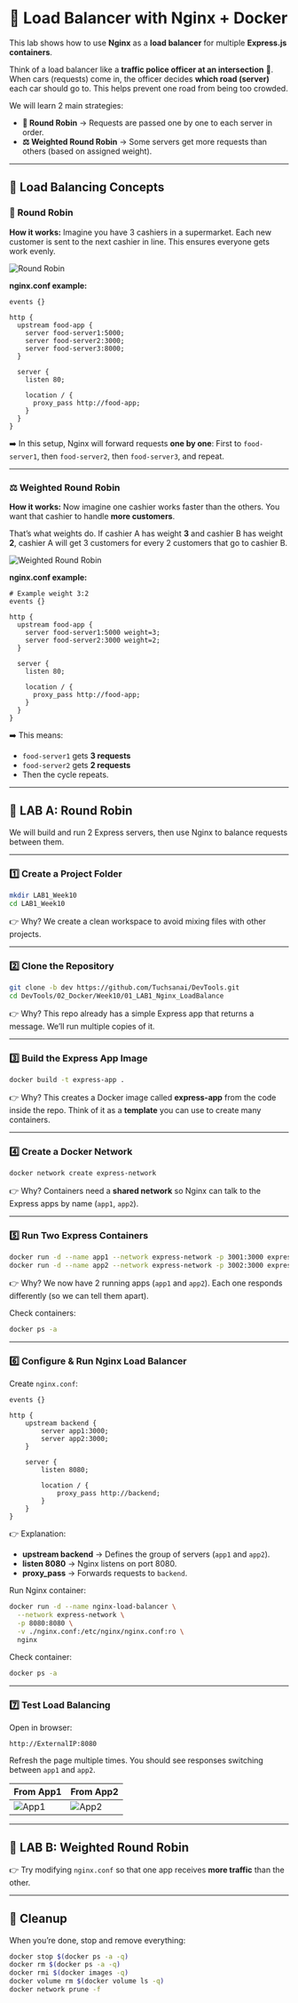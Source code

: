 
# 🚀 Load Balancer with Nginx + Docker

This lab shows how to use **Nginx** as a **load balancer** for multiple **Express.js containers**.

Think of a load balancer like a **traffic police officer at an intersection** 🚦. When cars (requests) come in, the officer decides **which road (server)** each car should go to. This helps prevent one road from being too crowded.

We will learn 2 main strategies:

* **🔄 Round Robin** → Requests are passed one by one to each server in order.
* **⚖️ Weighted Round Robin** → Some servers get more requests than others (based on assigned weight).

---

## 📌 Load Balancing Concepts

### 🔄 Round Robin

**How it works:**
Imagine you have 3 cashiers in a supermarket. Each new customer is sent to the next cashier in line. This ensures everyone gets work evenly.

![Round Robin](round.png)

**nginx.conf example:**

```nginx
events {}

http {
  upstream food-app {
    server food-server1:5000;
    server food-server2:3000;  
    server food-server3:8000;  
  }

  server {
    listen 80;

    location / {
      proxy_pass http://food-app;
    }
  }
}
```

➡️ In this setup, Nginx will forward requests **one by one**:
First to `food-server1`, then `food-server2`, then `food-server3`, and repeat.

---

### ⚖️ Weighted Round Robin

**How it works:**
Now imagine one cashier works faster than the others. You want that cashier to handle **more customers**.

That’s what weights do. If cashier A has weight **3** and cashier B has weight **2**, cashier A will get 3 customers for every 2 customers that go to cashier B.

![Weighted Round Robin](weight.png)

**nginx.conf example:**

```nginx
# Example weight 3:2
events {}

http {
  upstream food-app {
    server food-server1:5000 weight=3;
    server food-server2:3000 weight=2;  
  }

  server {
    listen 80;

    location / {
      proxy_pass http://food-app;
    }
  }
}
```

➡️ This means:

* `food-server1` gets **3 requests**
* `food-server2` gets **2 requests**
* Then the cycle repeats.

---

## 🧪 LAB A: Round Robin

We will build and run 2 Express servers, then use Nginx to balance requests between them.

---

### 1️⃣ Create a Project Folder

```bash
mkdir LAB1_Week10
cd LAB1_Week10
```

👉 Why?
We create a clean workspace to avoid mixing files with other projects.

---

### 2️⃣ Clone the Repository

```bash
git clone -b dev https://github.com/Tuchsanai/DevTools.git
cd DevTools/02_Docker/Week10/01_LAB1_Nginx_LoadBalance
```

👉 Why?
This repo already has a simple Express app that returns a message.
We’ll run multiple copies of it.

---

### 3️⃣ Build the Express App Image

```bash
docker build -t express-app .
```

👉 Why?
This creates a Docker image called **express-app** from the code inside the repo.
Think of it as a **template** you can use to create many containers.

---

### 4️⃣ Create a Docker Network

```bash
docker network create express-network
```

👉 Why?
Containers need a **shared network** so Nginx can talk to the Express apps by name (`app1`, `app2`).

---

### 5️⃣ Run Two Express Containers

```bash
docker run -d --name app1 --network express-network -p 3001:3000 express-app
docker run -d --name app2 --network express-network -p 3002:3000 express-app
```

👉 Why?
We now have 2 running apps (`app1` and `app2`). Each one responds differently (so we can tell them apart).

Check containers:

```bash
docker ps -a
```

---

### 6️⃣ Configure & Run Nginx Load Balancer

Create `nginx.conf`:

```nginx
events {}

http {
    upstream backend {
        server app1:3000;
        server app2:3000;
    }

    server {
        listen 8080;

        location / {
            proxy_pass http://backend;
        }
    }
}
```

👉 Explanation:

* **upstream backend** → Defines the group of servers (`app1` and `app2`).
* **listen 8080** → Nginx listens on port 8080.
* **proxy\_pass** → Forwards requests to `backend`.

Run Nginx container:

```bash
docker run -d --name nginx-load-balancer \
  --network express-network \
  -p 8080:8080 \
  -v ./nginx.conf:/etc/nginx/nginx.conf:ro \
  nginx
```

Check container:

```bash
docker ps -a
```

---

### 7️⃣ Test Load Balancing

Open in browser:

```
http://ExternalIP:8080
```

Refresh the page multiple times. You should see responses switching between `app1` and `app2`.

| From App1      | From App2      |
| -------------- | -------------- |
| ![App1](1.jpg) | ![App2](2.jpg) |

---

## 🧪 LAB B: Weighted Round Robin

👉 Try modifying `nginx.conf` so that one app receives **more traffic** than the other.



---

## 🧹 Cleanup

When you’re done, stop and remove everything:

```bash
docker stop $(docker ps -a -q)  
docker rm $(docker ps -a -q) 
docker rmi $(docker images -q) 
docker volume rm $(docker volume ls -q)  
docker network prune -f
```

